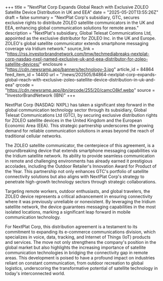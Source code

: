 +++
title = "NextPlat Corp Expands Global Reach with Exclusive ZOLEO Satellite Device Distribution in UK and EEA"
date = "2025-05-20T13:55:26Z"
draft = false
summary = "NextPlat Corp's subsidiary, GTC, secures exclusive rights to distribute ZOLEO satellite communicators in the UK and EEA, enhancing global communication solutions for remote areas."
description = "NextPlat's subsidiary, Global Telesat Communications Ltd, appointed as the exclusive distributor for ZOLEO Inc. in the UK and Europe. ZOLEO's global satellite communicator extends smartphone messaging coverage via Iridium network."
source_link = "https://rss.investorbrandnetwork.com/tmw/techmediabreaks-nextplat-corp-nasdaq-nxpl-named-exclusive-uk-and-eea-distributor-for-zoleo-satellite-devices/"
enclosure = "https://cdn.newsramp.app/banners/technology-3.jpg"
article_id = 84864
feed_item_id = 14400
url = "/news/202505/84864-nextplat-corp-expands-global-reach-with-exclusive-zoleo-satellite-device-distribution-in-uk-and-eea"
qrcode = "https://cdn.newsramp.app/ibn/qrcode/255/20/camcO8kf.webp"
source = "InvestorBrandNetwork (IBN)"
+++

<p>NextPlat Corp (NASDAQ: NXPL) has taken a significant step forward in the global communication technology sector through its subsidiary, Global Telesat Communications Ltd (GTC), by securing exclusive distribution rights for ZOLEO satellite devices in the United Kingdom and the European Economic Area (EEA). This strategic partnership underscores the growing demand for reliable communication solutions in areas beyond the reach of traditional cellular networks.</p><p>The ZOLEO satellite communicator, the centerpiece of this agreement, is a groundbreaking device that extends smartphone messaging capabilities via the Iridium satellite network. Its ability to provide seamless communication in remote and challenging environments has already earned it prestigious accolades, including the Outdoor Retailer's Innovation Award for Product of the Year. This partnership not only enhances GTC's portfolio of satellite connectivity solutions but also aligns with NextPlat Corp's strategy to penetrate high-growth technology sectors through strategic collaborations.</p><p>Targeting remote workers, outdoor enthusiasts, and global travelers, the ZOLEO device represents a critical advancement in ensuring connectivity where it was previously unreliable or nonexistent. By leveraging the Iridium satellite network, the device guarantees messaging capabilities in the most isolated locations, marking a significant leap forward in mobile communication technology.</p><p>For NextPlat Corp, this distribution agreement is a testament to its commitment to expanding its e-commerce communications division, which specializes in voice, data, tracking, and Internet of Things (IoT) products and services. The move not only strengthens the company's position in the global market but also highlights the increasing importance of satellite communication technologies in bridging the connectivity gap in remote areas. This development is poised to have a profound impact on industries reliant on constant communication, from outdoor recreation to global logistics, underscoring the transformative potential of satellite technology in today's interconnected world.</p>